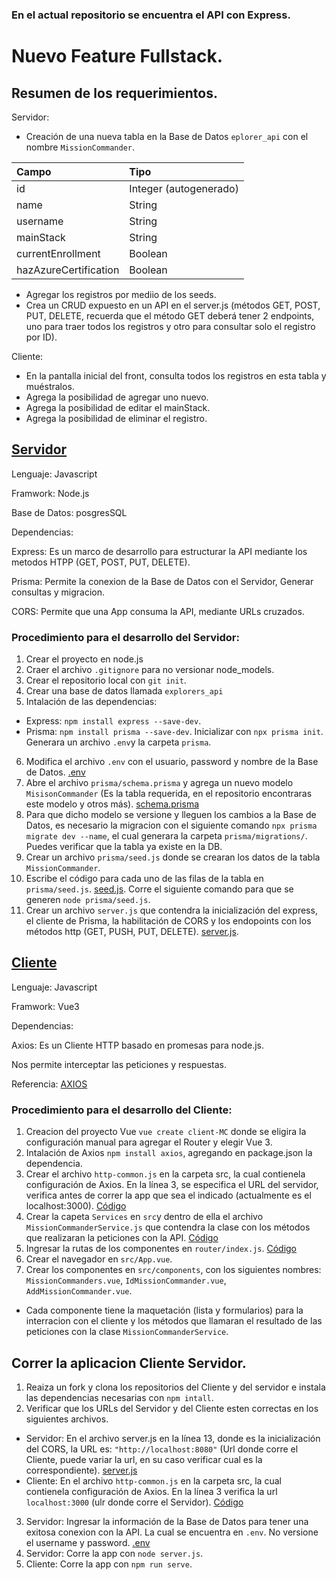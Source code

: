 ### En el actual repositorio se encuentra el API con Express.

# Nuevo Feature Fullstack.

## Resumen de los requerimientos.

Servidor:

- Creación de una nueva tabla en la Base de Datos `eplorer_api` con el nombre `MissionCommander`.

| Campo | Tipo |
|:-------|:--------|
|id| Integer (autogenerado)|
|name| String| 
|username| String|
|mainStack| String|
|currentEnrollment| Boolean|
|hazAzureCertification| Boolean|
- Agregar los registros por mediio de los seeds.
- Crea un CRUD expuesto en un API en el server.js (métodos GET, POST, PUT, DELETE, recuerda que el método GET deberá tener 2 endpoints, uno para traer todos los registros y otro para consultar solo el registro por ID).

Cliente:

- En la pantalla inicial del front, consulta todos los registros en esta tabla y muéstralos.
- Agrega la posibilidad de agregar uno nuevo.
- Agrega la posibilidad de editar el mainStack.
- Agrega la posibilidad de eliminar el registro.

## [Servidor](https://github.com/AndreaCuriel/API-Express-DB)

Lenguaje: Javascript

Framwork: Node.js

Base de Datos: posgresSQL

Dependencias:

Express: Es un marco de desarrollo para estructurar la API mediante los metodos HTPP (GET, POST, PUT, DELETE).

Prisma: Permite la conexion de la Base de Datos con el Servidor, Generar consultas y migracion.

CORS: Permite que una App consuma la API, mediante URLs cruzados. 

### Procedimiento para el desarrollo del Servidor:

1. Crear el proyecto en node.js 
2. Craer el archivo `.gitignore` para no versionar node_models.
3. Crear el repositorio local con `git init`.
4. Crear una base de datos llamada `explorers_api`
5. Intalación de las dependencias:
- Express: `npm install express --save-dev`.
- Prisma: `npm install prisma --save-dev`. Inicializar con `npx prisma init`. Generara un archivo `.env`y la carpeta `prisma`. 
6. Modifica el archivo `.env` con el usuario, password y nombre de la Base de Datos. [.env](https://github.com/AndreaCuriel/API-Express-DB/blob/main/.env)
7. Abre el archivo `prisma/schema.prisma` y agrega un nuevo modelo `MisisonCommander` (Es la tabla requerida, en el repositorio encontraras este modelo y otros más). [schema.prisma](https://github.com/AndreaCuriel/API-Express-DB/blob/main/prisma/schema.prisma)
8. Para que dicho modelo se versione y lleguen los cambios a la Base de Datos, es necesario la migracion con el siguiente comando `npx prisma migrate dev --name`, el cual generara la carpeta `prisma/migrations/`. Puedes verificar que la tabla ya existe en la DB.
9. Crear un archivo `prisma/seed.js` donde se crearan los datos de la tabla `MissionCommander`.
10. Escribe el código para cada uno de las filas de la tabla en `prisma/seed.js`. [seed.js](https://github.com/AndreaCuriel/API-Express-DB/blob/main/prisma/seed.js). Corre el siguiente comando para que se generen `node prisma/seed.js`.
11. Crear un archivo `server.js` que contendra la inicialización del express, el cliente de Prisma, la habilitación de CORS y los endopoints con los métodos http (GET, PUSH, PUT, DELETE). [server.js](https://github.com/AndreaCuriel/API-Express-DB/blob/main/server.js).


## [Cliente](https://github.com/AndreaCuriel/client-MC)

Lenguaje: Javascript

Framwork: Vue3

Dependencias:

Axios: Es un Cliente HTTP basado en promesas para node.js. 

Nos permite interceptar las peticiones y respuestas.

Referencia: [AXIOS](https://axios-http.com/es/docs/intro#:~:text=Axios%20es%20un%20Cliente%20HTTP,modulo%20nativo%20http%20de%20node.)

### Procedimiento para el desarrollo del Cliente:
1. Creacion del proyecto Vue `vue create client-MC` donde se eligira la configuración manual para agregar el Router y elegir Vue 3.
2. Intalación de Axios `npm install axios`, agregando en package.json la dependencia.
3. Crear el archivo `http-common.js` en la carpeta src, la cual contienela configuración de Axios. En la línea 3, se especifica el URL del servidor, verifica antes de correr la app que sea el indicado (actualmente es el localhost:3000). [Código](https://github.com/AndreaCuriel/client-MC/blob/master/src/http-common.js)
4. Crear la capeta `Services` en `src`y dentro de ella el archivo `MissionCommanderService.js` que contendra la clase con los métodos que realizaran la peticiones con la API. [Código](https://github.com/AndreaCuriel/client-MC/blob/master/src/services/MissionCommanderService.js)
5. Ingresar la rutas de los componentes en `router/index.js`. [Código](https://github.com/AndreaCuriel/client-MC/blob/master/src/router/index.js)
7. Crear el navegador en `src/App.vue`.
8. Crear los componentes en `src/components`, con los siguientes nombres: `MissionCommanders.vue`, `IdMissionCommander.vue`, `AddMissionCommander.vue`. 
- Cada componente tiene la maquetación (lista y formularios) para la interracion con el cliente y los métodos que llamaran el resultado de las peticiones con la clase `MissionCommanderService`.

## Correr la aplicacion Cliente Servidor.
1. Reaiza un fork y clona los repositorios del Cliente y del servidor e instala las dependencias necesarias con `npm intall`.
2. Verificar que los URLs del Servidor y del Cliente esten correctas en los siguientes archivos.
- Servidor: En el archivo server.js en la línea 13, donde es la inicialización del CORS, la URL es: `"http://localhost:8080"` (Url donde corre el Cliente, puede variar la url, en su caso verificar cual es la correspondiente). [server.js](https://github.com/AndreaCuriel/API-Express-DB/blob/main/server.js)
- Cliente: En el archivo `http-common.js` en la carpeta src, la cual contienela configuración de Axios. En la línea 3 verifica la url `localhost:3000` (ulr donde corre el Servidor). [Código](https://github.com/AndreaCuriel/client-MC/blob/master/src/http-common.js)
3. Servidor: Ingresar la información de la Base de Datos para tener una exitosa conexion con la API. La cual se encuentra en `.env`. No versione el username y password. [.env](https://github.com/AndreaCuriel/API-Express-DB/blob/main/.env)
4. Servidor: Corre la app con `node server.js`.
5. Cliente: Corre la app con `npm run serve`.
